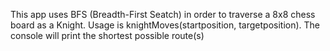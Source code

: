 This app uses BFS (Breadth-First Seatch) in order to traverse a 8x8 chess board as a Knight. Usage is knightMoves(startposition, targetposition). The console will print the shortest possible route(s)
